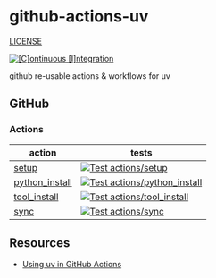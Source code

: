 # github-actions-uv

[LICENSE](./LICENSE.md)

[![[C]ontinuous [I]ntegration](https://github.com/percebus/github-actions-uv/actions/workflows/always.yml/badge.svg)](https://github.com/percebus/github-actions-uv/actions/workflows/always.yml)

github re-usable actions &amp; workflows for uv

## GitHub

### Actions

| action                                             | tests                                                                                                                                                                                                                                          |
| -------------------------------------------------- | ---------------------------------------------------------------------------------------------------------------------------------------------------------------------------------------------------------------------------------------------- |
| [setup](./.github/actions/setup)                   | [![Test actions/setup](https://github.com/percebus/github-actions-uv/actions/workflows/test_actions__setup.yml/badge.svg)](https://github.com/percebus/github-actions-uv/actions/workflows/test_actions__setup.yml)                            |
| [python_install](./.github/actions/python_install) | [![Test actions/python_install](https://github.com/percebus/github-actions-uv/actions/workflows/test_actions__python_install.yml/badge.svg)](https://github.com/percebus/github-actions-uv/actions/workflows/test_actions__python_install.yml) |
| [tool_install](./.github/actions/tool_install)     | [![Test actions/tool_install](https://github.com/percebus/github-actions-uv/actions/workflows/test_actions__tool_install.yml/badge.svg)](https://github.com/percebus/github-actions-uv/actions/workflows/test_actions__tool_install.yml)       |
| [sync](./.github/actions/sync)                     | [![Test actions/sync](https://github.com/percebus/github-actions-uv/actions/workflows/test_actions__sync.yml/badge.svg)](https://github.com/percebus/github-actions-uv/actions/workflows/test_actions__sync.yml)                               |

## Resources

- [Using uv in GitHub Actions](https://docs.astral.sh/uv/guides/integration/github/#setting-up-python)
